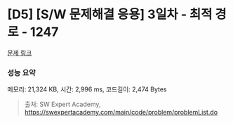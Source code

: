# [D5] [S/W 문제해결 응용] 3일차 - 최적 경로 - 1247 

[문제 링크](https://swexpertacademy.com/main/code/problem/problemDetail.do?contestProbId=AV15OZ4qAPICFAYD) 

### 성능 요약

메모리: 21,324 KB, 시간: 2,996 ms, 코드길이: 2,474 Bytes



> 출처: SW Expert Academy, https://swexpertacademy.com/main/code/problem/problemList.do